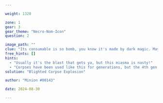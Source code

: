 ```yaml
---

weight: 1320

zone: 1
gear: 3
gear_theme: "Necro-Nom-Icon"
question: 2

image_path: ""
clue: "Its consumable is so bomb, you know it's made by dark magic. Maybe even the devil herself."
free_hints: []
hints:
  - "Usually it's the blast that gets ya, but this miasma is nasty!"
  - "Corpses have been used like this for generations, but the 4th gen chefs put a dark and deadly twist on it this time."
solution: "Blighted Corpse Explosion"

author: "Minion #00143"

date: 2024-08-30

---
```


